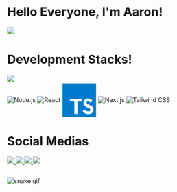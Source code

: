 <h1>Hello Everyone, I'm Aaron!</h1>

<img height="180em" src="https://github-readme-stats.vercel.app/api?username=naanon&theme=dracula&show_icons=true" />

<h1>Development Stacks!</h1>

<img height="180em" src="https://github-readme-stats.vercel.app/api/top-langs/?username=naanon&layout=compact&langs_count=16&theme=tokyonight" />

<div style="display: inline_block">
  <img align="center" alt="Node.js" height="80" width="80" src="https://cdn.jsdelivr.net/gh/devicons/devicon@latest/icons/nodejs/nodejs-original-wordmark.svg">
  <img align="center" alt="React" height="80" width="80" src="https://cdn.jsdelivr.net/gh/devicons/devicon/icons/react/react-original.svg">
  <img align="center" alt="TypeScript" height="80" width="80" src="https://raw.githubusercontent.com/devicons/devicon/master/icons/typescript/typescript-plain.svg">
  <img align="center" alt="Next.js" height="80" width="80" src="https://cdn.jsdelivr.net/gh/devicons/devicon@latest/icons/nextjs/nextjs-original.svg">
  <img align="center" alt="Tailwind CSS" height="80" width="80" src="https://cdn.jsdelivr.net/gh/devicons/devicon@latest/icons/tailwindcss/tailwindcss-original.svg">
</div>


  
 
  <h1>Social Medias</h1>
  <a href="https://instagram.com/nanoonn">
    <img width="50" src="https://cdn-icons-png.freepik.com/256/174/174855.png?ga=GA1.1.1417794095.1706895443&semt=ais">
  </a>
  <a href="https://twitter.com/Naannooon">
    <img width="50" src="https://img.freepik.com/vetores-gratis/novo-design-de-icone-x-do-logotipo-do-twitter-em-2023_1017-45418.jpg?size=626&ext=jpg">
  </a>
  <a href="https://discordapp.com/users/571499038231494677">
    <img width="50" src="https://www.svgrepo.com/show/353655/discord-icon.svg">
  </a>
  <a href="https://www.linkedin.com/in/aaron-alves/">
    <img width="50" src="https://cdn.jsdelivr.net/gh/devicons/devicon/icons/linkedin/linkedin-original.svg">
  </a>


##

![snake gif](https://github.com/naanon/naanon/blob/output/github-contribution-grid-snake-dark.gif)
